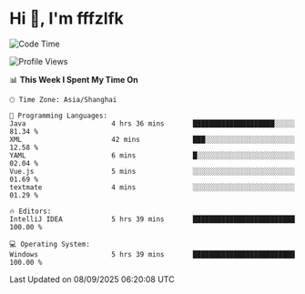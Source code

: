 # Hi 👋, I'm fffzlfk

<!--START_SECTION:waka-->
![Code Time](http://img.shields.io/badge/Code%20Time-1%2C374%20hrs%2029%20mins-blue)

![Profile Views](http://img.shields.io/badge/Profile%20Views-0-blue)

📊 **This Week I Spent My Time On** 

```text
🕑︎ Time Zone: Asia/Shanghai

💬 Programming Languages: 
Java                     4 hrs 36 mins       ████████████████████░░░░░   81.34 % 
XML                      42 mins             ███░░░░░░░░░░░░░░░░░░░░░░   12.58 % 
YAML                     6 mins              █░░░░░░░░░░░░░░░░░░░░░░░░   02.04 % 
Vue.js                   5 mins              ░░░░░░░░░░░░░░░░░░░░░░░░░   01.69 % 
textmate                 4 mins              ░░░░░░░░░░░░░░░░░░░░░░░░░   01.29 % 

🔥 Editors: 
IntelliJ IDEA            5 hrs 39 mins       █████████████████████████   100.00 % 

💻 Operating System: 
Windows                  5 hrs 39 mins       █████████████████████████   100.00 % 
```


 Last Updated on 08/09/2025 06:20:08 UTC
<!--END_SECTION:waka-->
